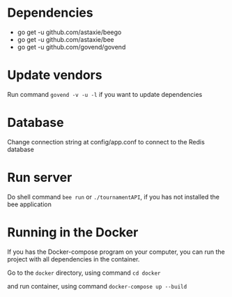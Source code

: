 Dependencies
============

* go get -u github.com/astaxie/beego
* go get -u github.com/astaxie/bee
* go get -u github.com/govend/govend


Update vendors
==============

Run command
`govend -v -u -l`
if you want to update dependencies


Database
========
Change connection string at config/app.conf to connect to the Redis database


Run server
==========
Do shell command `bee run`
or `./tournamentAPI`, if you has not installed the bee application


Running in the Docker
=====================
If you has the Docker-compose program on your computer, you can run the project with all dependencies in the container.

Go to the `docker` directory, using command
`cd docker`

and run container, using command
`docker-compose up --build`